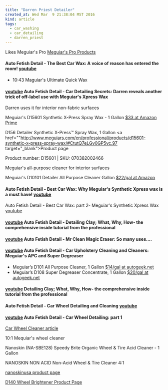 ```yaml
---
title: "Darren Priest Detailer"
created_at: Wed Mar  9 21:38:04 MST 2016
kind: article
tags:
  - car_washing
  - car_detailing
  - darren_priest
---
```


Likes Meguiar's Pro <a href="http://www.meguiars.com/en/professional/products/#dBCePeFxqLix0bc2.97" target="_blank">Meguiar's Pro Products</a>


#### Auto Fetish Detail - The Best Car Wax: A voice of reason has entered the room!  <a href="https://www.youtube.com/watch?v=7n5apDr9lds" target="_blank">youtube</a>

* 10:43 Maguiar's Ultimate Quick Wax

#### <a href="https://www.youtube.com/watch?v=ZfMpwEYjRgg" target="_blank">youtube</a> Auto Fetish Detail - Car Detailing Secrets: Darren reveals another trick of off-label use with Meguiar's Xpress Wax 

Darren uses it for interior non-fabric surfaces

Meguiar's D15601 Synthetic X-Press Spray Wax - 1 Gallon <a href="http://www.amazon.com/Meguiars-D15601-Synthetic-X-Press-Spray/dp/B005JPJMI2/" target="_blank">$33 at Amazon Prime</a>

D156 Detailer Synthetic X-Press™ Spray Wax, 1 Gallon <a href=""http://www.meguiars.com/en/professional/products/d15601-synthetic-x-press-spray-wax/#CtutQ7eLGv0GP5vc.97 target="_blank">Product page</a>

Product number: D15601 | SKU: 070382002466

Meguiar's all-purpose cleaner for interior surfaces

Meguiar's D10101 Detailer All Purpose Cleaner Gallon <a href="http://www.amazon.com/Meguiars-D10101-Detailer-Purpose-Cleaner/dp/B0006SH4GE/" target="_blank">$22/gal at Amazon</a>


#### Auto Fetish Detail - Best Car Wax: Why Meguiar's Synthetic Xpress wax is a must have! <a href="https://www.youtube.com/watch?v=kcdyPqRlsS4" target="_blank">youtube</a>

Auto Fetish Detail - Best Car Wax: part 2- Meguiar's Synthetic Xpress Wax <a href="https://www.youtube.com/watch?v=DxgsjvJFmVI" target="_blank">youtube</a>

#### <a href="https://www.youtube.com/watch?v=OwNSMVjJcT4" target="_blank">youtube</a> Auto Fetish Detail - Detailing Clay; What, Why, How- the comprehensive inside tutorial from the professional

#### <a href="https://www.youtube.com/watch?v=VkBSlD60rDA" target="_blank">youtube</a> Auto Fetish Detail - Mr Clean Magic Eraser: So many uses....

#### <a href="https://www.youtube.com/watch?v=LQIymeEOKwU" target="_blank">youtube</a> Auto Fetish Detail - Car Upholstery Cleaning and Cleaners: Meguiar's APC and Super Degreaser

<ul>
  <li> Meguiar’s D101 All Purpose Cleaner, 1 Gallon 
    <a href="http://www.autogeek.net/mg10101.html" target="_blank">$14/gal at autogeek.net</a>
  </li>
  <li> Meguiar’s D108 Super Degreaser Concentrate, 1 Gallon 
    <a href="http://www.autogeek.net/mg10801.html" target="_blank">$20/gal at autogeek.net</a>
  </li>
</ul>


#### <a href="https://www.youtube.com/watch?v=OwNSMVjJcT4" target="_blank">youtube</a> Detailing Clay; What, Why, How- the comprehensive inside tutorial from the professional



#### Auto Fetish Detail - Car Wheel Detailing and Cleaning <a href="https://www.youtube.com/watch?v=bgM_SrxWwGU" target="_blank">youtube</a>



#### <a href="https://www.youtube.com/watch?v=SmDaUjkKRec" target="_blank">youtube</a> Auto Fetish Detail - Car Wheel Detailing: part 1

<a href="http://www.best-auto-detailing-tips.com/car-wheel-cleaner.html" target="_blank">Car Wheel Cleaner article</a>

10:1 Mequiar's wheel cleaner

Nanoskin (NA-SBE128) Speedy Brite Organic Wheel & Tire Acid Cleaner - 1 Gallon

NANOSKIN NON ACID Non-Acid Wheel & Tire Cleaner 4:1

<a href="http://www.nanoskinusa.com/products/speedy-brite-organic-wheel-tire-acid-cleaner" target="_blank">nanoskinusa product page</a>


<a href="http://www.meguiars.com/en/professional/products/d14001-wheel-brightener/#ykGxMz1R7gx3YcUj.97" target="_blank">D140 Wheel Brightener Product Page</a>


<!--
html boilerplate
<a href="" target="_blank"></a>
<img src="" width="400px">
<ul>
  <li></li>
</ul>
-->
